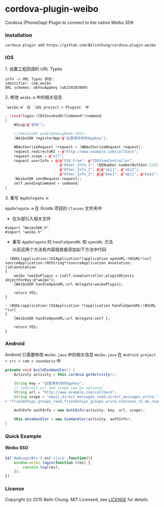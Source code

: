 # cordova-plugin-weibo
Cordova (PhoneGap) Plugin to connect to the native Weibo SDK

### Installation

	cordova plugin add https://github.com/BelinChung/cordova-plugin-weibo


### iOS

1\. 设置工程回调的 URL Types

	info -> URL Types 添加：  
	identifier: com.weibo  
	URL schemes: wbYouAppkey (wb239283940)  

2\. 修改 `weibo.m` 中的相关信息

	`weibo.m` 在 `iOS project > Plugins` 中

``` c++
- (void)login:(CDVInvokedUrlCommand*)command
{
    NSLog(@"登陆");

    //[WeiboSDK enableDebugMode:YES];
    [WeiboSDK registerApp:@"这里填写你的Appkey"];

    WBAuthorizeRequest *request = [WBAuthorizeRequest request];
    request.redirectURI = @"http://www.example.com/callback";
    request.scope = @"all";
    request.userInfo = @{@"SSO_From": @"CDVViewController",
                         @"Other_Info_1": [NSNumber numberWithInt:123],
                         @"Other_Info_2": @[@"obj1", @"obj2"],
                         @"Other_Info_3": @{@"key1": @"obj1", @"key2": @"obj2"}};
    [WeiboSDK sendRequest:request];
    self.pendingCommand = command;
}
```

3\. 重写 `AppDelegate.m`

`AppDelegate.m` 在 Xcode 项目的 `Classes` 文件夹中

* 在头部引入相关文件

```
#import "WeiboSDK.h"
#import "weibo.h"
```

* 重写 `AppDelegate` 的 `handleOpenURL` 和 `openURL` 方法  
以前这两个方法有内容就直接添加如下方法中代码

```
- (BOOL)application:(UIApplication*)application openURL:(NSURL*)url sourceApplication:(NSString*)sourceApplication annotation:(id)annotation
{
 	weibo *weiboPlugin = [self.viewController.pluginObjects objectForKey:@"weibo"];
    [WeiboSDK handleOpenURL:url delegate:weiboPlugin];

    return YES;
}

- (BOOL)application:(UIApplication *)application handleOpenURL:(NSURL *)url
{
    [WeiboSDK handleOpenURL:url delegate:self ];
    
    return YES;
}
```

### Android

Android 只需要修改 `Weibo.java` 中的相关信息
`Weibo.java` 在 `Android project > src > com > soundario` 中

``` java
private void buildSsoHandler() {
    Activity activity = this.cordova.getActivity();

    String key = "这里填写你的Appkey";
    // redirect_url and scope can be optional
    String url = "http://www.example.com/callback";
    String scope = "email,direct_messages_read,direct_messages_write,"
+ "friendships_groups_read,friendships_groups_write,statuses_to_me_read," + "follow_app_official_microblog," + "invitation_write";

    AuthInfo authInfo = new AuthInfo(activity, key, url, scope);

    this.mSsoHandler = new SsoHandler(activity, authInfo);
}
```

### Quick Example

#### Weibo SSO

``` javascript
$$('#wbLoginBtn').on('click',function(){
	window.weibo.login(function (res) {
	    console.log(res);
	});
})
```

### License

Copyright (c) 2015 Belin Chung. MIT Licensed, see [LICENSE] for details.

[LICENSE]:https://github.com/BelinChung/cordova-plugin-weibo/blob/master/LICENSE.md